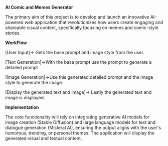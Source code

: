 **AI Comic and Memes Generator**

The primary aim of this project is to develop and launch an innovative AI-powered web application that revolutionizes how users create engaging and shareable visual content, specifically focusing on memes and comic-style stories.

**WorkFlow**

[User Input]-> Gets the base prompt and image style from the user.

[Text Generation]->With the base prompt use the prompt to generate a detailed prompt

[Image Generation]->Use this generated detailed prompt and the image style to generate the image.

[Display the generated text and image]-> Lastly the generated text and image is displayed. 

**Implementation**

The core functionality will rely on integrating generative AI models for image creation (Stable Diffusion) and large language models for text and dialogue generation (Misteral AI), ensuring the output aligns with the user's humorous, trending, or personal themes. The application will display the generated visual and textual content.
